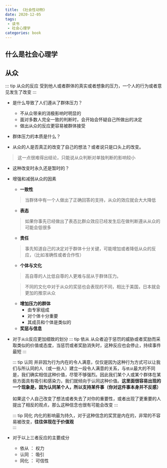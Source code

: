 ```yaml
---
title: 《社会性动物》
date: 2020-12-05
tags:
 - 读书
 - 社会心理学
categories: book
---
```



## 什么是社会心理学


## 从众
::: tip 从众的反应
受到他人或者群体的真实或者想象的压力，一个人的行为或者意见发生了改变
:::

- 是什么导致了人们遵从了群体压力？
  + 不从众带来的消极影响时明显的
  + 面对多数人完全一致的判断时，会开始会怀疑自己所做出的决定
  + 做出从众的反应更容易被群体接受


- 群体压力的本质是什么？

- 从众的人是否真正的改变了自己的想法？或者说只是口头上的改变。
  
> 这一点很难得出结论，只能说从众判断对单独判断的影响较小

- 这种改变时永久还是暂时的？

- 增强和减弱从众的因素
  + **一致性**
  > 当群体中有一个人做出了正确回答的支持，从众的效应就会大大降低
  +  **表态**
  > 如果你事先已经做出了表态比群众效应已经发生后在做判断遵从从众的可能会低很多
  + **责任**
  > 事先知道自己的决定对于群体十分关键，可能增加或者降低从众的反应，（比如准确性或者合作性）
  + **个体与文化**
  > 高自尊的人比低自尊的人更难与屈从于群体压力。 <br>
  <!-- > 女性可能比男性更容易从众 ，特别当<br> -->
  > 不同的文化中对于从众的奖惩也会表现的不同，相比于美国，日本就会更加的推崇从众
  + **增加压力的群体**
    - 由专家组成
    - 对个体十分重要
    - 其成员和个体是类似的
  + **奖惩与信息**
- 对于`从众`反应更加细致的划分
  ::: tip 依从
  从众者迫于惩罚的威胁或者奖励而采取类似的价值或态度，当惩罚或者奖励消失时，这种反应也会停止，持续事件最短
  :::

  ::: tip 认同
  并非因为行为内在的令人满意，仅仅是因为这种行为方式可以让我们与所认同的人（或一些人）建立一段令人满意的关系，与`依从`最大的不同是，我们确实相信这种价值，尽管不够强烈。因此我们某个人或某个群体在某些方面具有吸引和感染力，我们就倾向于认同这种价值。**这里面很容易出现的一个现象是，因为认同某个人，所以支持某件事（你对这件事本身并不反感）** <br><br>
  如果这个人自己改变了想法或者失去了对你的重要性，或者出现了更重要的人提出了相反的观点，那么这种信念也很有可能会改变
  :::

  ::: tip 同化
  内化的影响最为持久，对于这种信念的奖赏是内在的，非常的不容易被改变，**往往体现在于价值观** <br>
  :::

- 对于以上三者反应的主要成分
  + 依从 ： 权力
  + 认同 ： 吸引
  + 同化 ： 可信性 



<!-- ::: tip
据观察，从众的效应在现代已经开始削减，这得益于当前的社会背景和教育 
::: -->